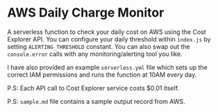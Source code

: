 # AWS Daily Charge Monitor

A serverless function to check your daily cost on AWS using the Cost Explorer API. You can configure your daily threshold within `index.js` by setting `ALERTING_THRESHOLD` constant. You can also swap out the `console.error` calls with any monitoring/alerting tool you like.


I have also provided an example `serverless.yml` file which sets up the correct IAM permissions and runs the function at 10AM every day. 

P.S: Each API call to Cost Explorer service costs $0.01 itself.

P.S: `sample.md` file contains a sample output record from AWS.
